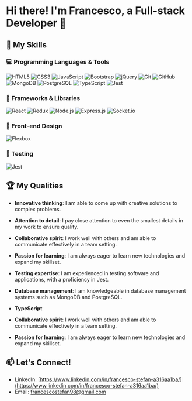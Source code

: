 # Hi there! I'm Francesco, a Full-stack Developer 👋

## 🔧 My Skills

### 💻 Programming Languages & Tools

![HTML5](https://img.shields.io/badge/HTML5-orange?logo=html5&logoColor=white&style=for-the-badge)
![CSS3](https://img.shields.io/badge/CSS3-blue?logo=css3&logoColor=white&style=for-the-badge)
![JavaScript](https://img.shields.io/badge/JavaScript-yellow?logo=javascript&logoColor=white&style=for-the-badge)
![Bootstrap](https://img.shields.io/badge/Bootstrap-purple?logo=bootstrap&logoColor=white&style=for-the-badge)
![jQuery](https://img.shields.io/badge/jQuery-blue?logo=jquery&logoColor=white&style=for-the-badge)
![Git](https://img.shields.io/badge/Git-red?logo=git&logoColor=white&style=for-the-badge)
![GitHub](https://img.shields.io/badge/GitHub-black?logo=github&logoColor=white&style=for-the-badge)
![MongoDB](https://img.shields.io/badge/MongoDB-green?logo=mongodb&logoColor=white&style=for-the-badge)
![PostgreSQL](https://img.shields.io/badge/PostgreSQL-blue?logo=postgresql&logoColor=white&style=for-the-badge)
![TypeScript](https://img.shields.io/badge/TypeScript-blue?logo=typescript&logoColor=white&style=for-the-badge)
![Jest](https://img.shields.io/badge/Jest-red?logo=jest&logoColor=white&style=for-the-badge)

### 🚀 Frameworks & Libraries

![React](https://img.shields.io/badge/React-blue?logo=react&logoColor=white&style=for-the-badge)
![Redux](https://img.shields.io/badge/Redux-purple?logo=redux&logoColor=white&style=for-the-badge)
![Node.js](https://img.shields.io/badge/Node.js-green?logo=node.js&logoColor=white&style=for-the-badge)
![Express.js](https://img.shields.io/badge/Express.js-black?logo=express&logoColor=white&style=for-the-badge)
![Socket.io](https://img.shields.io/badge/Socket.io-black?logo=socket.io&logoColor=white&style=for-the-badge)

### 🎨 Front-end Design

![Flexbox](https://img.shields.io/badge/Flexbox-orange?logo=css3&logoColor=white&style=for-the-badge)

### 🧪 Testing

![Jest](https://img.shields.io/badge/Jest-red?logo=jest&logoColor=white&style=for-the-badge)

## 🏆 My Qualities

- **Innovative thinking**: I am able to come up with creative solutions to complex problems.
- **Attention to detail**: I pay close attention to even the smallest details in my work to ensure quality.
- **Collaborative spirit**: I work well with others and am able to communicate effectively in a team setting.
- **Passion for learning**: I am always eager to learn new technologies and expand my skillset.
- **Testing expertise**: I am experienced in testing software and applications, with a proficiency in Jest.
- **Database management**: I am knowledgeable in database management systems such as MongoDB and PostgreSQL.
- **TypeScript**

- **Collaborative spirit**: I work well with others and am able to communicate effectively in a team setting.
- **Passion for learning**: I am always eager to learn new technologies and expand my skillset.

## 📫 Let's Connect!

- LinkedIn: [https://www.linkedin.com/in/francesco-stefan-a316aa1ba/](https://www.linkedin.com/in/francesco-stefan-a316aa1ba/)
- Email: [francescostefan98@gmail.com](francescostefan98@gmail.com)

